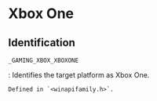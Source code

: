 # Xbox One

## Identification

`_GAMING_XBOX_XBOXONE`

:   Identifies the target platform as Xbox One.

    Defined in `<winapifamily.h>`.
